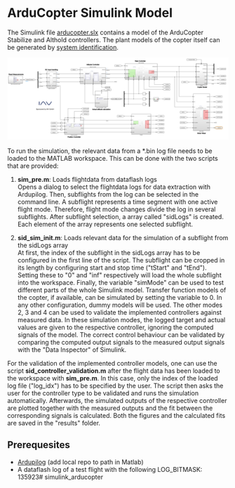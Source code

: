 # ArduCopter Simulink Model

The Simulink file [arducopter.slx](https://github.com/fbredeme/ardupilot_simulink/blob/master/arducopter.slx) contains a model of the ArduCopter Stabilize and Althold controllers. The plant models of the copter itself can be generated by [system identification](https://ardupilot.org/copter/docs/systemid-mode.html). 

![](simulink_model.PNG?raw=true "Simulink screenshot")

To run the simulation, the relevant data from a *.bin log file needs to be loaded to the MATLAB workspace. This can be done with the two scripts that are provided:

1) **sim_pre.m**: Loads flightdata from dataflash logs  
Opens a dialog to select the flightdata logs for data extraction with Ardupilog. Then, subflights from the log can be selected in the command line. A subflight represents a time segment with one active flight mode. Therefore, flight mode changes divide the log in several subflights. After subflight selection, a array called "sidLogs" is created. Each element of the array represents one selected subflight.

2) **sid_sim_init.m**: Loads relevant data for the simulation of a subflight from the sidLogs array  
At first, the index of the subflight in the sidLogs array has to be configured in the first line of the script. The subflight can be cropped in its length by configuring start and stop time ("tStart" and "tEnd"). Setting these to "0" and "inf" respectively will load the whole subflight into the workspace. Finally, the variable "simMode" can be used to test different parts of the whole Simulink model. Transfer function models of the copter, if available, can be simulated by setting the variable to 0. In any other configuration, dummy models will be used. The other modes 2, 3 and 4 can be used to validate the implemented controllers against measured data. In these simulation modes, the logged target and actual values are given to the respective controller, ignoring the computed signals of the model. The correct control behaviour can be validated by comparing the computed output signals to the measured output signals with the "Data Inspector" of Simulink.

For the validation of the implemented controller models, one can use the script **sid_controller_validation.m** after the flight data has been loaded to the workspace with **sim_pre.m**. In this case, only the index of the loaded log file ("log_idx") has to be specified by the user. The script then asks the user for the controller type to be validated and runs the simulation automatically. Afterwards, the simulated outputs of the respective controller are plotted together with the measured outputs and the fit between the corresponding signals is calculated. Both the figures and the calculated fits are saved in the "results" folder.

## Prerequesites
- [Ardupilog](https://github.com/Georacer/ardupilog) (add local repo to path in Matlab)
- A dataflash log of a test flight with the following LOG_BITMASK: 135923# simulink_arducopter
